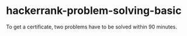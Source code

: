 # hackerrank-problem-solving-basic
 To get a certificate, two problems have to be solved within 90 minutes.

